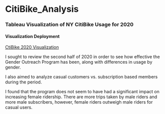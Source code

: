 # CitiBike_Analysis
### Tableau Visualization of NY CitiBike Usage for 2020
#### Visualization Deployment 
[CtiBike 2020 Visualization](https://public.tableau.com/app/profile/nick2126/viz/CitiBike_16362984741200/Story1)

I sought to review the second half of 2020 in order to see how effective the Gender Outreach Program has been, along with differences in usage by gender. 

I also aimed to analyze casual customers vs. subscription based members during the period.

I found that the program does not seem to have had a significant impact on increasing female ridership. There are more trips taken by male riders and more male subscribers, however, female riders outweigh male riders for casual users.
